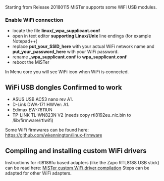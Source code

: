 Starting from Release 20180115 MiSTer supports some WiFi USB modules.

### Enable WiFi connection
* locate the file **linux/_wpa_supplicant.conf**
* open in text editor **supporting Linux/Unix** line endings (for example Notepad++)
* replace **put_your_SSID_here** with your actual WiFi network name and **put_your_password_here** with your WiFi password.
* rename **_wpa_supplicant.conf** to **wpa_supplicant.conf**
* reboot the MiSTer

In Menu core you will see WiFi icon when WiFi is connected.

## WiFi USB dongles Confirmed to work
* ASUS USB AC53 nano rev A1.
* D-Link DWA-171 HWVer: A1.
* Edimax EW-7811UN
* TP-LINK TL-WN823N V2 (needs copy rtl8192eu_nic.bin to /lib/firmware/rtlwifi)


Some WiFi firmwares can be found here: https://github.com/wkennington/linux-firmware

## Compiling and installing custom WiFi drivers

Instructions for rtl8188fu based adapters (like the Zapo RTL8188 USB stick) can be read here: 
[MiSTer custom WiFi driver compilation](https://gist.github.com/nistvan86/5c36ad73b8943321dd1bec30da567e6c)
Steps can be adapted for other WiFi adapters.